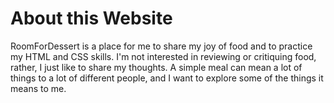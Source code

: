 # About this Website
RoomForDessert is a place for me to share my joy of food and to practice
my HTML and CSS skills. I'm not interested in reviewing or critiquing
food, rather, I just like to share my thoughts. A simple meal can mean
a lot of things to a lot of different people, and I want to explore some
of the things it means to me.
